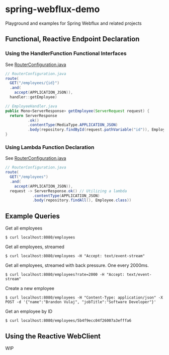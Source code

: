 # spring-webflux-demo
Playground and examples for Spring Webflux and related projects

## Functional, Reactive Endpoint Declaration
### Using the HandlerFunction Functional Interfaces
See [RouterConfiguration.java](src/main/java/com/bvulaj/demo/RouterConfiguration.java#L44)

```java
// RouterConfiguration.java
route(
  GET("/employees/{id}")
  .and(
    accept(APPLICATION_JSON)), 
  handler::getEmployee)
```

```java
// EmployeeHandler.java
public Mono<ServerResponse> getEmployee(ServerRequest request) {
  return ServerResponse
          .ok()
          .contentType(MediaType.APPLICATION_JSON)
          .body(repository.findById(request.pathVariable("id")), Employee.class);
}
```

### Using Lambda Function Declaration
See [RouterConfiguration.java](src/main/java/com/bvulaj/demo/RouterConfiguration.java#L50)

```java
// RouterConfiguration.java
route(
  GET("/employees")
  .and(
    accept(APPLICATION_JSON)),
  request -> ServerResponse.ok() // Utilizing a lambda
            .contentType(APPLICATION_JSON)
            .body(repository.findAll(), Employee.class))
```

## Example Queries
Get all employees

```
$ curl localhost:8080/employees
```
Get all employees, streamed

```
$ curl localhost:8080/employees -H "Accept: text/event-stream"
```
Get all employees, streamed with back pressure. One every 2000ms.

```
$ curl localhost:8080/employees?rate=2000 -H "Accept: text/event-stream"
```
Create a new employee

```
$ curl localhost:8080/employees -H "Content-Type: application/json" -X POST -d '{"name":"Brandon Vulaj", "jobTitle":"Software Developer"}'
```
Get an employee by ID

```
$ curl localhost:8080/employees/5b4f9ecc04f26007a3efffa6
```

## Using the Reactive WebClient
WIP